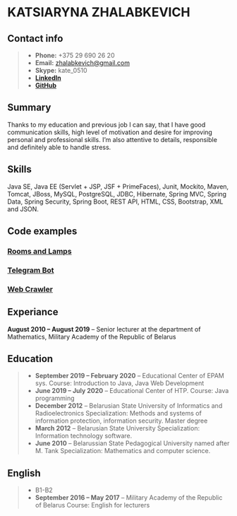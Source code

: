 # KATSIARYNA ZHALABKEVICH
## Contact info
>- **Phone:**  +375 29 690 26 20
>- **Email:**     zhalabkevich@gmail.com
>- **Skype:**    kate_0510
>- [**LinkedIn**](www.linkedin.com/in/zhalabkevich)
>- [**GitHub**](https://github.com/KatsiarynaZhalabkevich)

## Summary

Thanks to my education and previous job I can say, that I have good communication
skills, high level of motivation and desire for improving personal and professional skills.
I’m also attentive to details, responsible and definitely able to handle stress.

## Skills 

Java SE, Java EE (Servlet + JSP, JSF + PrimeFaces), Junit, Mockito, Maven, Tomcat, JBoss, MySQL, PostgreSQL, JDBC, Hibernate, Spring MVC, Spring Data, Spring Security, Spring Boot, REST API, HTML, CSS, Bootstrap, XML and JSON.

## Code examples
### [Rooms and Lamps](https://github.com/KatsiarynaZhalabkevich/RoomsAndLamps)
### [Telegram Bot](https://github.com/KatsiarynaZhalabkevich/TelegramBot)
### [Web Crawler](https://github.com/KatsiarynaZhalabkevich/WebCrawler)

## Experiance
**August 2010 – August 2019** – Senior lecturer at the department of Mathematics, Military Academy of the Republic of Belarus

## Education
>- **September 2019 – February 2020** – Educational Center of EPAM sys.
Course: Introduction to Java, Java Web Development
>- **June 2019 – July 2020** – Educational Center of HTP.
Course: Java programming
>- **December 2012** – Belarusian State University of Informatics and Radioelectronics
Specialization: Methods and systems of information protection, information security. Master degree
>- **March 2012** – Belarusian State University
Specialization: Information technology software.
>- **June 2010** – Belarussian State Pedagogical University named after M. Tank
Specialization: Mathematics and computer science.

## English
>- B1-B2 
>- **September 2016 – May 2017** – Military Academy of the Republic of Belarus
Course: English for lecturers
